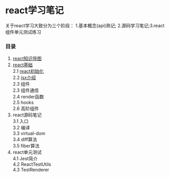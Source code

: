 # react学习笔记

关于react学习大致分为三个阶段： 1.基本概念(api)熟记; 2.源码学习笔记;3.react组件单元测试练习
### 目录 ###

1. [react知识导图](#./chapter1/react知识导图.png)
2. [react基础](#./chapter2/react初始化.md)   
	2.1 [react初始化](#./chapter2/react初始化.md)   
	2.2 [jsx介绍](#./chapter2/jsx介绍.md)   
	2.3 组件  
    2.3 组件通信  
	2.4 render函数     
    2.5 hooks  
	2.6 高阶组件
3. react源码笔记   
	3.1 入口  
	3.2 编译  
	3.3 virtual-dom  
	3.4 diff算法  
	3.5 fiber算法 
4. react单元测试   
	4.1 Jest简介   
	4.2 ReactTestUtils  
	4.3 TestRenderer 
	 
